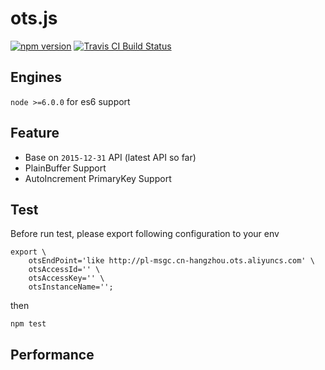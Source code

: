 # ots.js
[![npm version](https://img.shields.io/npm/v/ots.js.svg)](https://www.npmjs.com/package/ots.js)
[![Travis CI Build Status](https://travis-ci.org/im-js/ots.js.svg?branch=master)](https://travis-ci.org/im-js/ots.js/)

## Engines
`node >=6.0.0` for es6 support

## Feature
* Base on `2015-12-31` API (latest API so far)
* PlainBuffer Support
* AutoIncrement PrimaryKey Support

## Test
Before run test, please export following configuration to your env
```shell
export \
    otsEndPoint='like http://pl-msgc.cn-hangzhou.ots.aliyuncs.com' \
    otsAccessId='' \
    otsAccessKey='' \
    otsInstanceName='';
```
then
```shell
npm test
```

## Performance
